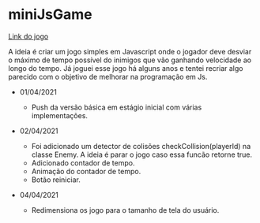 # miniJsGame

[Link do jogo](https://kortkamp.github.io/miniJsGame/)

A ideia é criar um jogo simples em Javascript onde o jogador deve desviar o máximo de tempo possível do inimigos que vão ganhando velocidade ao longo do tempo. Já joguei esse jogo há alguns anos e tentei recriar algo parecido com o objetivo de melhorar na programação em Js.

* 01/04/2021 
	*	Push da versão básica em estágio inicial com várias implementações.

* 02/04/2021 
	*	Foi adicionado um detector de colisões checkCollision(playerId) na classe Enemy. A ideia é parar o jogo caso essa funcão retorne true.
	*	Adicionado contador de tempo.
	*	Animação do contador de tempo.
	*	Botão reiniciar.
* 04/04/2021
	*	Redimensiona os jogo para o tamanho de tela do usuário.